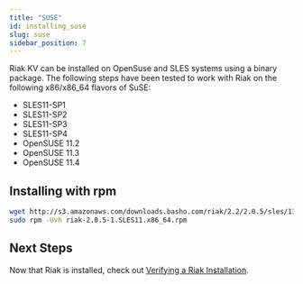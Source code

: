 ```yaml
---
title: "SUSE"
id: installing_suse
slug: suse
sidebar_position: 7
---
```


[install verify]: ../../setup/installing/verify.md

Riak KV can be installed on OpenSuse and SLES systems using a binary package. The following steps have been tested to work with Riak on
the following x86/x86_64 flavors of SuSE:

* SLES11-SP1
* SLES11-SP2
* SLES11-SP3
* SLES11-SP4
* OpenSUSE 11.2
* OpenSUSE 11.3
* OpenSUSE 11.4

## Installing with rpm

```bash
wget http://s3.amazonaws.com/downloads.basho.com/riak/2.2/2.0.5/sles/11/riak-2.0.5-1.SLES11.x86_64.rpm
sudo rpm -Uvh riak-2.0.5-1.SLES11.x86_64.rpm
```

## Next Steps

Now that Riak is installed, check out [Verifying a Riak Installation][install verify].
